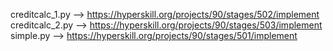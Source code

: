 creditcalc_1.py --> https://hyperskill.org/projects/90/stages/502/implement
creditcalc_2.py --> https://hyperskill.org/projects/90/stages/503/implement
simple.py --> https://hyperskill.org/projects/90/stages/501/implement
